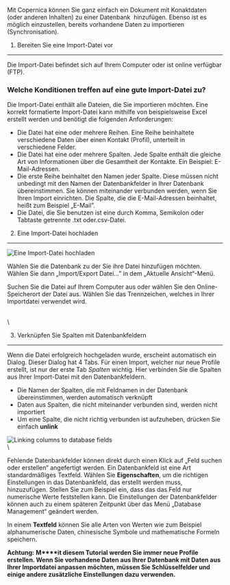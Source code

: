 Mit Copernica können Sie ganz einfach ein Dokument mit Konaktdaten (oder
anderen Inhalten) zu einer Datenbank  hinzufügen. Ebenso ist es möglich
einzustellen, bereits vorhandene Daten zu importieren (Synchronisation).

1. Bereiten Sie eine Import-Datei vor
-------------------------------------

Die Import-Datei befindet sich auf Ihrem Computer oder ist online
verfügbar (FTP). 

### **Welche Konditionen treffen auf eine gute Import-Datei zu?**

Die Import-Datei enthält alle Dateien, die Sie importieren möchten. Eine
korrekt formatierte Import-Datei kann mithilfe von beispielsweise Excel
erstellt werden und benötigt die folgenden Anforderungen:

-   Die Datei hat eine oder mehrere Reihen. Eine Reihe beinhaltete
    verschiedene Daten über einen Kontakt (Profil), unterteilt in
    verschiedene Felder.
-   Die Datei hat eine oder mehrere Spalten. Jede Spalte enthält die
    gleiche Art von Informationen über die Gesamtheit der Kontakte. Ein
    Beispiel: E-Mail-Adressen.
-   Die erste Reihe beinhaltet den Namen jeder Spalte. Diese müssen
    nicht unbedingt mit den Namen der Datenbankfelder in Ihrer Datenbank
    übereinstimmen. Sie können miteinander verbunden werden, wenn Sie
    Ihren Import einrichten. Die Spalte, die die E-Mail-Adressen
    beinhaltet, heißt zum Beispiel „E-Mail”.
-   Die Datei, die Sie benutzen ist eine durch Komma, Semikolon oder
    Tabtaste getrennte .txt oder.csv-Datei.

2. Eine Import-Datei hochladen
------------------------------

![Eine Import-Datei
hochladen](Copernicacom/de-import-database.png "Eine Import-Datei hochladen")

Wählen Sie die Datenbank zu der Sie ihre Datei hinzufügen möchten.
Wählen Sie dann „Import/Export Datei…” in dem „Aktuelle Ansicht“-Menü.

Suchen Sie die Datei auf Ihrem Computer aus oder wählen Sie den
Online-Speicherort der Datei aus. Wählen Sie das Trennzeichen, welches
in Ihrer Importdatei verwendet wird. 

\
 \

3. Verknüpfen Sie Spalten mit Datenbankfeldern
----------------------------------------------

Wenn die Datei erfolgreich hochgeladen wurde, erscheint automatisch ein
Dialog. Dieser Dialog hat 4 Tabs. Für einen Import, welcher nur neue
Profile erstellt, ist nur der erste Tab *Spalten* wichtig. Hier
verbinden Sie die Spalten aus Ihrer Import-Datei mit den
Datenbankfeldern. 

-   Die Namen der Spalten, die mit Feldnamen in der Datenbank
    übereinstimmen, werden automatisch verknüpft
-   Daten aus Spalten, die nicht miteinander verbunden sind, werden
    nicht importiert
-   Um eine Spalte, die nicht richtig verbunden ist aufzuheben, drücken
    Sie einfach **unlink**

![ Linking columns to database
fields](Copernicacom/link-fields.png " Linking columns to database fields")
\
\

Fehlende Datenbankfelder können direkt durch einen Klick auf „Feld
suchen oder erstellen“ angefertigt werden. Ein Datenbankfeld ist eine
Art standardmäßiges Textfeld. Wählen Sie **Eigenschaften**, um die
richtigen Einstellungen in das Datenbankfeld, das erstellt werden muss,
hinzuzufügen. Stellen Sie zum Beispiel ein, dass das das Feld nur
numerische Werte feststellen kann. Die Einstellungen der Datenbankfelder
können auch zu einem späteren Zeitpunkt über das Menü „Database
Management“ geändert werden.

In einem **Textfeld** können Sie alle Arten von Werten wie zum Beispiel
alphanumerische Daten, chinesische Symbole und mathematische Formeln
speichern.

**Achtung:** **M****it diesem Tutorial werden Sie immer neue Profile
erstellen. Wenn Sie vorhandene Daten aus Ihrer Datenbank mit Daten aus
Ihrer Importdatei anpassen möchten, müssen Sie Schlüsselfelder und
einige andere zusätzliche Einstellungen dazu verwenden.**
